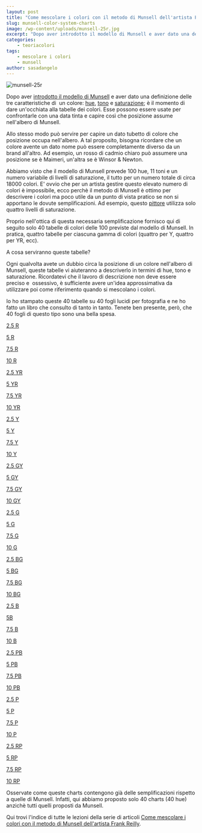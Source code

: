 ```yaml
---
layout: post
title: "Come mescolare i colori con il metodo di Munsell dell'artista Frank Reilly. Le tabelle dei colori."
slug: munsell-color-system-charts
image: /wp-content/uploads/munsell-25r.jpg
excerpt: "Dopo aver introdotto il modello di Munsell e aver dato una definizione delle tre caratteristiche di  un colore: hue, tono e saturazione; è il momento di"
categories:
    - teoriacolori
tags:
    - mescolare i colori
    - munsell
author: sasadangelo
---
```


![munsell-25r](https://www.disegnoepittura.it/wp-content/uploads/munsell-25r.jpg "munsell-25r")

Dopo aver [introdotto il modello di Munsell](https://www.disegnoepittura.it/munsell-color-system/) e aver dato una definizione delle tre caratteristiche di  un colore: [hue](https://www.disegnoepittura.it/munsell-color-system-hue/), [tono](https://www.disegnoepittura.it/munsell-color-system-parte-tono/) e [saturazione](https://www.disegnoepittura.it/munsell-color-system-saturazione/); è il momento di dare un'occhiata alla tabelle dei colori. Esse possono essere usate per confrontarle con una data tinta e capire così che posizione assume nell'albero di Munsell.

Allo stesso modo può servire per capire un dato tubetto di colore che posizione occupa nell'albero. A tal proposito, bisogna ricordare che un colore avente un dato nome può essere completamente diverso da un brand all'altro. Ad esempio, un rosso di cadmio chiaro può assumere una posizione se è Maimeri, un'altra se è Winsor & Newton.

Abbiamo visto che il modello di Munsell prevede 100 hue, 11 toni e un numero variabile di livelli di saturazione, il tutto per un numero totale di circa 18000 colori. E' ovvio che per un artista gestire questo elevato numero di colori è impossibile, ecco perchè il metodo di Munsell è ottimo per descrivere i colori ma poco utile da un punto di vista pratico se non si apportano le dovute semplificazioni. Ad esempio, questo [pittore](https://www.fineportraitsinoil.com/) utilizza solo quattro livelli di saturazione.

Proprio nell'ottica di questa necessaria semplificazione fornisco qui di seguito solo 40 tabelle di colori delle 100 previste dal modello di Munsell. In pratica, quattro tabelle per ciascuna gamma di colori (quattro per Y, quattro per YR, ecc).

A cosa serviranno queste tabelle?

Ogni qualvolta avete un dubbio circa la posizione di un colore nell'albero di Munsell, queste tabelle vi aiuteranno a descriverlo in termini di hue, tono e saturazione. Ricordatevi che il lavoro di descrizione non deve essere preciso e  ossessivo, è sufficiente avere un'idea approssimativa da utilizzare poi come riferimento quando si mescolano i colori.

Io ho stampato queste 40 tabelle su 40 fogli lucidi per fotografia e ne ho fatto un libro che consulto di tanto in tanto. Tenete ben presente, però, che 40 fogli di questo tipo sono una bella spesa.

[2.5 R](https://www.disegnoepittura.it/wp-content/uploads/munsell-2.5R.JPG)

[5 R](https://www.disegnoepittura.it/wp-content/uploads/munsell-5R.JPG)

[7.5 R](https://www.disegnoepittura.it/wp-content/uploads/munsell-7.5R.JPG)

[10 R](https://www.disegnoepittura.it/wp-content/uploads/munsell-10R.JPG)

[2.5 YR](https://www.disegnoepittura.it/wp-content/uploads/munsell-2.5YR.JPG)

[5 YR](https://www.disegnoepittura.it/wp-content/uploads/munsell-5YR.JPG)

[7.5 YR](https://www.disegnoepittura.it/wp-content/uploads/munsell-7.5YR.JPG)

[10 YR](https://www.disegnoepittura.it/wp-content/uploads/munsell-10YR.JPG)

[2.5 Y](https://www.disegnoepittura.it/wp-content/uploads/munsell-2.5Y.JPG)

[5 Y](https://www.disegnoepittura.it/wp-content/uploads/munsell-5Y.JPG)

[7.5 Y](https://www.disegnoepittura.it/wp-content/uploads/munsell-7.5Y.JPG)

[10 Y](https://www.disegnoepittura.it/wp-content/uploads/munsell-10Y.JPG)

[2.5 GY](https://www.disegnoepittura.it/wp-content/uploads/munsell-2.5GY.JPG)

[5 GY](https://www.disegnoepittura.it/wp-content/uploads/munsell-5GY.JPG)

[7.5 GY](https://www.disegnoepittura.it/wp-content/uploads/munsell-7.5GY.JPG)

[10 GY](https://www.disegnoepittura.it/wp-content/uploads/munsell-10GY.JPG)

[2.5 G](https://www.disegnoepittura.it/wp-content/uploads/munsell-2.5G.JPG)

[5 G](https://www.disegnoepittura.it/wp-content/uploads/munsell-5G.JPG)

[7.5 G](https://www.disegnoepittura.it/wp-content/uploads/munsell-7.5G.JPG)

[10 G](https://www.disegnoepittura.it/wp-content/uploads/munsell-10G.JPG)

[2.5 BG](https://www.disegnoepittura.it/wp-content/uploads/munsell-2.5BG.JPG)

[5 BG](https://www.disegnoepittura.it/wp-content/uploads/munsell-5BG.JPG)

[7.5 BG](https://www.disegnoepittura.it/wp-content/uploads/munsell-7.5BG.JPG)

[10 BG](https://www.disegnoepittura.it/wp-content/uploads/munsell-10BG.JPG)

[2.5 B](https://www.disegnoepittura.it/wp-content/uploads/munsell-2.5B.JPG)

[5B](https://www.disegnoepittura.it/wp-content/uploads/munsell-5B.JPG)

[7.5 B](https://www.disegnoepittura.it/wp-content/uploads/munsell-7.5B.JPG)

[10 B](https://www.disegnoepittura.it/wp-content/uploads/munsell-10B.JPG)

[2.5 PB](https://www.disegnoepittura.it/wp-content/uploads/munsell-2.5PB.JPG)

[5 PB](https://www.disegnoepittura.it/wp-content/uploads/munsell-5PB.JPG)

[7.5 PB](https://www.disegnoepittura.it/wp-content/uploads/munsell-7.5PB.JPG)

[10 PB](https://www.disegnoepittura.it/wp-content/uploads/munsell-10PB.JPG)

[2.5 P](https://www.disegnoepittura.it/wp-content/uploads/munsell-2.5P.JPG)

[5 P](https://www.disegnoepittura.it/wp-content/uploads/munsell-5P.JPG)

[7.5 P](https://www.disegnoepittura.it/wp-content/uploads/munsell-7.5P.JPG)

[10 P](https://www.disegnoepittura.it/wp-content/uploads/munsell-10P.JPG)

[2.5 RP](https://www.disegnoepittura.it/wp-content/uploads/munsell-2.5RP.JPG)

[5 RP](https://www.disegnoepittura.it/wp-content/uploads/munsell-5RP.JPG)

[7.5 RP](https://www.disegnoepittura.it/wp-content/uploads/munsell-7.5RP.JPG)

[10 RP](https://www.disegnoepittura.it/wp-content/uploads/munsell-10RP.JPG)

Osservate come queste charts contengono già delle semplificazioni rispetto a quelle di Munsell. Infatti, qui abbiamo proposto solo 40 charts (40 hue) anzichè tutti quelli proposti da Munsell.

Qui trovi l'indice di tutte le lezioni della serie di articoli [Come mescolare i colori con il metodo di Munsell dell'artista Frank Reilly](https://www.disegnoepittura.it/munsell-color-system/).
